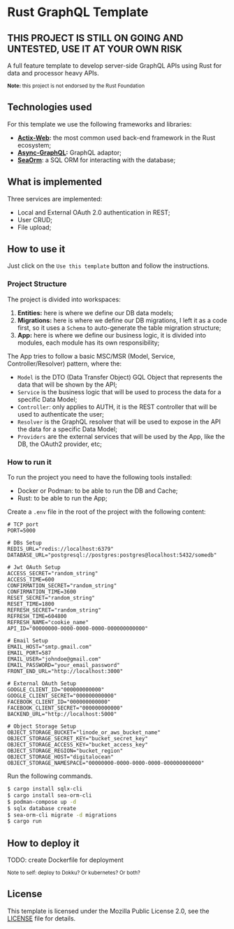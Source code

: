 # Rust GraphQL Template

## **THIS PROJECT IS STILL ON GOING AND UNTESTED, USE IT AT YOUR OWN RISK**

A full feature template to develop server-side GraphQL APIs using Rust for data and processor heavy APIs.

<small>**Note:** this project is not endorsed by the Rust Foundation</small>

## Technologies used

For this template we use the following frameworks and libraries:

- **[Actix-Web](https://actix.rs/):** the most common used back-end framework in the Rust ecosystem;
- **[Async-GraphQL](https://async-graphql.github.io/async-graphql/en/index.html):** GraphQL adaptor;
- **[SeaOrm](https://www.sea-ql.org/SeaORM/)**: a SQL ORM for interacting with the database;

## What is implemented

Three services are implemented:

- Local and External OAuth 2.0 authentication in REST;
- User CRUD;
- File upload;

## How to use it

Just click on the `Use this template` button and follow the instructions.

### Project Structure

The project is divided into workspaces:

1. **Entities:** here is where we define our DB data models;
2. **Migrations:** here is where we define our DB migrations, I left it as a code first, so it uses a `Schema` to
   auto-generate the table migration structure;
3. **App:** here is where we define our business logic, it is divided into modules, each module has its own
   responsibility;

The App tries to follow a basic MSC/MSR (Model, Service, Controller/Resolver) pattern, where the:

- `Model` is the DTO (Data Transfer Object) GQL Object that represents the data that will be shown by the API;
- `Service` is the business logic that will be used to process the data for a specific Data Model;
- `Controller`: only applies to AUTH, it is the REST controller that will be used to authenticate the user;
- `Resolver` is the GraphQL resolver that will be used to expose in the API the data for a specific Data Model;
- `Providers` are the external services that will be used by the App, like the DB, the OAuth2 provider, etc;

### How to run it

To run the project you need to have the following tools installed:

- Docker or Podman: to be able to run the DB and Cache;
- Rust: to be able to run the App;

Create a `.env` file in the root of the project with the following content:

```dotenv
# TCP port
PORT=5000

# DBs Setup
REDIS_URL="redis://localhost:6379"
DATABASE_URL="postgresql://postgres:postgres@localhost:5432/somedb"

# Jwt OAuth Setup
ACCESS_SECRET="random_string"
ACCESS_TIME=600
CONFIRMATION_SECRET="random_string"
CONFIRMATION_TIME=3600
RESET_SECRET="random_string"
RESET_TIME=1800
REFRESH_SECRET="random_string"
REFRESH_TIME=604800
REFRESH_NAME="cookie_name"
API_ID="00000000-0000-0000-0000-000000000000"

# Email Setup
EMAIL_HOST="smtp.gmail.com"
EMAIL_PORT=587
EMAIL_USER="johndoe@gmail.com"
EMAIL_PASSWORD="your_email_password"
FRONT_END_URL="http://localhost:3000"

# External OAuth Setup
GOOGLE_CLIENT_ID="000000000000"
GOOGLE_CLIENT_SECRET="000000000000"
FACEBOOK_CLIENT_ID="000000000000"
FACEBOOK_CLIENT_SECRET="000000000000"
BACKEND_URL="http://localhost:5000"

# Object Storage Setup
OBJECT_STORAGE_BUCKET="linode_or_aws_bucket_name"
OBJECT_STORAGE_SECRET_KEY="bucket_secret_key"
OBJECT_STORAGE_ACCESS_KEY="bucket_access_key"
OBJECT_STORAGE_REGION="bucket_region"
OBJECT_STORAGE_HOST="digitalocean"
OBJECT_STORAGE_NAMESPACE="00000000-0000-0000-0000-000000000000"
```

Run the following commands.

```bash
$ cargo install sqlx-cli
$ cargo install sea-orm-cli
$ podman-compose up -d
$ sqlx database create
$ sea-orm-cli migrate -d migrations
$ cargo run
```

## How to deploy it

TODO: create Dockerfile for deployment

<small>Note to self: deploy to Dokku? Or kubernetes? Or both?</small>

## License

This template is licensed under the Mozilla Public License 2.0, see the [LICENSE](LICENSE) file for details.
